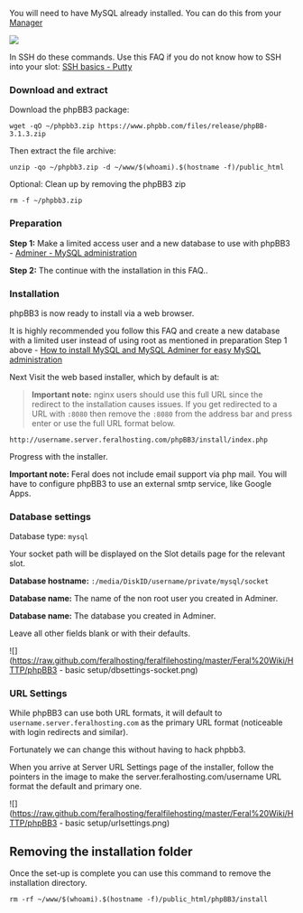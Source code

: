 
You will need to have MySQL already installed. You can do this from your [Manager](https://www.feralhosting.com/manager/)

![](https://raw.github.com/feralhosting/feralfilehosting/master/Feral%20Wiki/0%20Generic/install_mysql.png)

In SSH do these commands. Use this FAQ if you do not know how to SSH into your slot: [SSH basics - Putty](https://www.feralhosting.com/faq/view?question=12)

### Download and extract

Download the phpBB3 package:

~~~
wget -qO ~/phpbb3.zip https://www.phpbb.com/files/release/phpBB-3.1.3.zip
~~~

Then extract the file archive:

~~~
unzip -qo ~/phpbb3.zip -d ~/www/$(whoami).$(hostname -f)/public_html
~~~

Optional: Clean up by removing the phpBB3 zip

~~~
rm -f ~/phpbb3.zip
~~~

### Preparation

**Step 1:** Make a limited access user and a new database to use with phpBB3 - [Adminer - MySQL administration](https://www.feralhosting.com/faq/view?question=116)

**Step 2:** The continue with the installation in this FAQ..

### Installation

phpBB3 is now ready to install via a web browser.

It is highly recommended you follow this FAQ and create a new database with a limited user instead of using root as mentioned in preparation Step 1 above - [How to install MySQL and MySQL Adminer for easy MySQL administration](https://www.feralhosting.com/faq/view?question=116)

Next Visit the web based installer, which by default is at:

> **Important note:** nginx users should use this full URL since the redirect to the installation causes issues. If you get redirected to a URL with `:8080` then remove the `:8080` from the address bar and press enter or use the full URL format below.

~~~
http://username.server.feralhosting.com/phpBB3/install/index.php
~~~

Progress with the installer.

**Important note:** Feral does not include email support via php mail. You will have to configure phpBB3 to use an external smtp service, like Google Apps.

### Database settings

Database type: `mysql`

Your socket path will be displayed on the Slot details page for the relevant slot.

**Database hostname:** `:/media/DiskID/username/private/mysql/socket`

**Database name:** The name of the non root user you created in Adminer.

**Database name:** The database you created in Adminer.

Leave all other fields blank or with their defaults.

![](https://raw.github.com/feralhosting/feralfilehosting/master/Feral%20Wiki/HTTP/phpBB3 - basic setup/dbsettings-socket.png)

### URL Settings

While phpBB3 can use both URL formats, it will default to `username.server.feralhosting.com` as the primary URL format (noticeable with login redirects and similar). 

Fortunately we can change this without having to hack phpbb3.

When you arrive at Server URL Settings page of the installer, follow the pointers in the image to make the server.feralhosting.com/username URL format the default and primary one.

![](https://raw.github.com/feralhosting/feralfilehosting/master/Feral%20Wiki/HTTP/phpBB3 - basic setup/urlsettings.png)

Removing the installation folder
---

Once the set-up is complete you can use this command to remove the installation directory.

~~~
rm -rf ~/www/$(whoami).$(hostname -f)/public_html/phpBB3/install
~~~




